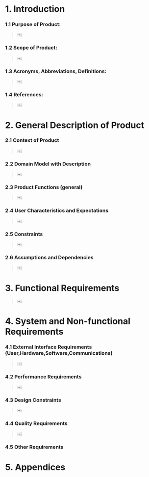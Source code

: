 # 1. Introduction
### 1.1 Purpose of Product: 
> Hi
### 1.2 Scope of Product:
> Hi
### 1.3 Acronyms, Abbreviations, Definitions:
> Hi
### 1.4 References:
> Hi
# 2. General Description of Product
### 2.1 Context of Product
> Hi
### 2.2 Domain Model with Description
> Hi
### 2.3 Product Functions (general)
> Hi
### 2.4 User Characteristics and Expectations
> Hi
### 2.5 Constraints
> Hi
### 2.6 Assumptions and Dependencies
> Hi
# 3. Functional Requirements
> Hi
# 4. System and Non-functional Requirements
### 4.1 External Interface Requirements (User,Hardware,Software,Communications)
> Hi
### 4.2 Performance Requirements
> Hi
### 4.3 Design Constraints
> Hi
### 4.4 Quality Requirements
> Hi
### 4.5 Other Requirements
>
# 5. Appendices
>

